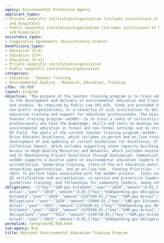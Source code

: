 ```yaml
---
agency: Environmental Protection Agency
applicant_types:
- Private nonprofit institution/organization (includes institutions of higher education
  and hospitals)
- Public nonprofit institution/organization (includes institutions of higher education
  and hospitals)
assistance_types:
- Cooperative Agreements (Discretionary Grants)
beneficiary_types:
- Education (0-8)
- Education (13+)
- Education (9-12)
- Private nonprofit institution/organization
- Public nonprofit institution/organization
categories:
- Education - Teacher Training
- Environmental Quality - Research, Education, Training
cfda: '66.950'
layout: program
objective: 'The purpose of the teacher training program is to train education professionals
  in the development and delivery of environmental education and training programs
  and studies. As required by Public Law 101-619, funds are provided to universities,
  non-profit organizations, or a consortia of such institutions to deliver environmental
  education training and support for education professionals. The mission of the current
  teacher training program--ee360+--is to train a cadre of culturally-diverse educational
  professionals who have the knowledge, skills and tools to develop and deliver high-quality
  environmental education in formal and non-formal settings and to strengthen the
  EE field. The goals of the current teacher training program--ee360+-- are to: 1)
  Drive Educator Excellence, which includes in-person and on-line training and the
  development of and updating of current Guidelines for Excellence; 2) Cultivating
  Collective Impact, which includes supporting state capacity building; 3) Mobilizing
  Access to High-Quality Resources and Networks, which includes maintaining eePRO;
  and 4) Maintaining Project Excellence through Evaluation, Communication and Management.
  ee360+ supports a diverse cadre of environmental education leaders through certification,
  accreditation, leadership training, state-of-the-art education materials and research,
  networking opportunities, and an on-line hub.  Funding Priorities - Fiscal Year
  2023: To perform tasks associated with the ee360+ project.  Tasks include workshops,
  EE certification and accreditation, in-service and preservice leadership development,
  guidelines training, and fellowships for community leaders, among others.'
obligations: '[{"key":"SAM.gov Estimate","year":"2019","amount":0.0},{"key":"SAM.gov
  Actual","year":"2019","amount":0.0},{"key":"USASpending.gov Obligations","year":"2019","amount":2141000.0},{"key":"SAM.gov
  Estimate","year":"2020","amount":2157500.0},{"key":"SAM.gov Actual","year":"2020","amount":2175500.0},{"key":"USASpending.gov
  Obligations","year":"2020","amount":15000.0},{"key":"SAM.gov Estimate","year":"2021","amount":2175500.0},{"key":"SAM.gov
  Actual","year":"2021","amount":2175500.0},{"key":"USASpending.gov Obligations","year":"2021","amount":2170000.0},{"key":"SAM.gov
  Estimate","year":"2022","amount":2175500.0},{"key":"SAM.gov Actual","year":"2022","amount":2175500.0},{"key":"USASpending.gov
  Obligations","year":"2022","amount":2140750.0},{"key":"SAM.gov Estimate","year":"2023","amount":2370750.0},{"key":"SAM.gov
  Actual","year":"2023","amount":0.0},{"key":"USASpending.gov Obligations","year":"2023","amount":2149500.0}]'
permalink: /program/66.950.html
sub-agency: N/A
title: National Environmental Education Training Program
---
```

